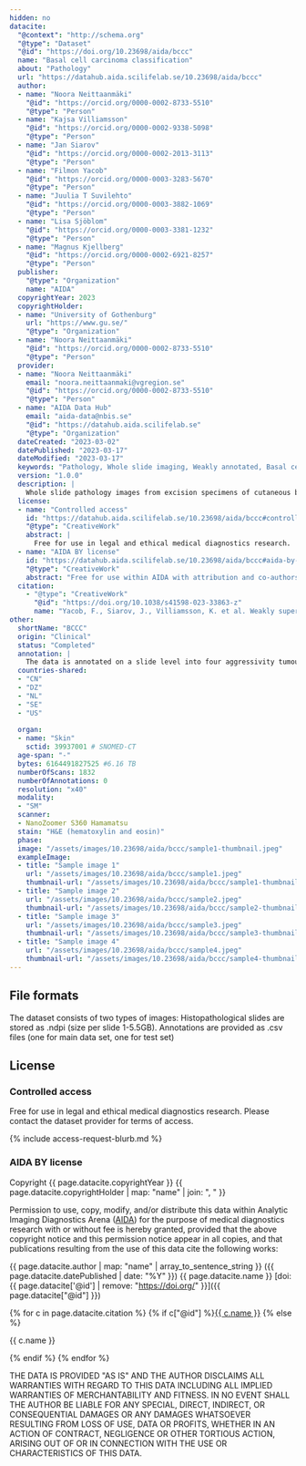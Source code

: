 ```yaml
---
hidden: no
datacite:
  "@context": "http://schema.org"
  "@type": "Dataset"
  "@id": "https://doi.org/10.23698/aida/bccc"
  name: "Basal cell carcinoma classification"
  about: "Pathology"
  url: "https://datahub.aida.scilifelab.se/10.23698/aida/bccc"
  author:
  - name: "Noora Neittaanmäki"
    "@id": "https://orcid.org/0000-0002-8733-5510"
    "@type": "Person"
  - name: "Kajsa Villiamsson"
    "@id": "https://orcid.org/0000-0002-9338-5098"
    "@type": "Person"
  - name: "Jan Siarov"
    "@id": "https://orcid.org/0000-0002-2013-3113"
    "@type": "Person"
  - name: "Filmon Yacob"
    "@id": "https://orcid.org/0000-0003-3283-5670"
    "@type": "Person"
  - name: "Juulia T Suvilehto"
    "@id": "https://orcid.org/0000-0003-3882-1069"
    "@type": "Person"
  - name: "Lisa Sjöblom"
    "@id": "https://orcid.org/0000-0003-3381-1232"
    "@type": "Person"
  - name: "Magnus Kjellberg"
    "@id": "https://orcid.org/0000-0002-6921-8257"
    "@type": "Person"
  publisher:
    "@type": "Organization"
    name: "AIDA"
  copyrightYear: 2023
  copyrightHolder:
  - name: "University of Gothenburg"
    url: "https://www.gu.se/"
    "@type": "Organization"
  - name: "Noora Neittaanmäki"
    "@id": "https://orcid.org/0000-0002-8733-5510"
    "@type": "Person"
  provider:
  - name: "Noora Neittaanmäki"
    email: "noora.neittaanmaki@vgregion.se"
    "@id": "https://orcid.org/0000-0002-8733-5510"
    "@type": "Person"
  - name: "AIDA Data Hub"
    email: "aida-data@nbis.se"
    "@id": "https://datahub.aida.scilifelab.se"
    "@type": "Organization"
  dateCreated: "2023-03-02"
  datePublished: "2023-03-17"
  dateModified: "2023-03-17"
  keywords: "Pathology, Whole slide imaging, Weakly annotated, Basal cell carcinoma, Skin cancer"
  version: "1.0.0"
  description: |
    Whole slide pathology images from excision specimens of cutaneous basal cell carcinomas (BCC) collected at the Department of Pathology at Sahlgrenska University Hospital, Sweden. The data set contains 1832 WSIs from 479 BCCs annotated on a slide level.
  license:
  - name: "Controlled access"
    id: "https://datahub.aida.scilifelab.se/10.23698/aida/bccc#controlled-access"
    "@type": "CreativeWork"
    abstract: |
      Free for use in legal and ethical medical diagnostics research.
  - name: "AIDA BY license"
    id: "https://datahub.aida.scilifelab.se/10.23698/aida/bccc#aida-by-license"
    "@type": "CreativeWork"
    abstract: "Free for use within AIDA with attribution and co-authorship."
  citation:
    - "@type": "CreativeWork"
      "@id": "https://doi.org/10.1038/s41598-023-33863-z"
      name: "Yacob, F., Siarov, J., Villiamsson, K. et al. Weakly supervised detection and classification of basal cell carcinoma using graph-transformer on whole slide images. Sci Rep 13, 7555 (2023). https://doi.org/10.1038/s41598-023-33863-z"
other:
  shortName: "BCCC"
  origin: "Clinical"
  status: "Completed"
  annotation: |
    The data is annotated on a slide level into four aggressivity tumour subtypes: low aggressive Ia (nodular) and Ib (superficial) and more aggressive subtypes II (medium aggressive) and III (high aggressive). Of these, types Ia and Ib represent low risk and II and III high risk tumors according to WHO classilification of skin tumors (4th Edition 2018).
  countries-shared:
  - "CN"
  - "DZ"
  - "NL"
  - "SE"
  - "US"
  
  organ:
  - name: "Skin"
    sctid: 39937001 # SNOMED-CT
  age-span: "-"
  bytes: 6164491827525 #6.16 TB 
  numberOfScans: 1832
  numberOfAnnotations: 0
  resolution: "x40"
  modality:
  - "SM"
  scanner:
  - NanoZoomer S360 Hamamatsu
  stain: "H&E (hematoxylin and eosin)"
  phase:
  image: "/assets/images/10.23698/aida/bccc/sample1-thumbnail.jpeg"
  exampleImage:
  - title: "Sample image 1"
    url: "/assets/images/10.23698/aida/bccc/sample1.jpeg"
    thumbnail-url: "/assets/images/10.23698/aida/bccc/sample1-thumbnail.jpeg"
  - title: "Sample image 2"
    url: "/assets/images/10.23698/aida/bccc/sample2.jpeg"
    thumbnail-url: "/assets/images/10.23698/aida/bccc/sample2-thumbnail.jpeg"
  - title: "Sample image 3"
    url: "/assets/images/10.23698/aida/bccc/sample3.jpeg"
    thumbnail-url: "/assets/images/10.23698/aida/bccc/sample3-thumbnail.jpeg"
  - title: "Sample image 4"
    url: "/assets/images/10.23698/aida/bccc/sample4.jpeg"
    thumbnail-url: "/assets/images/10.23698/aida/bccc/sample4-thumbnail.jpeg"
---
```

## File formats
The dataset consists of two types of images:
Histopathological slides are stored as .ndpi (size per slide 1-5.5GB). 
Annotations are provided as .csv files (one for main data set, one for test set)

## License
### Controlled access
Free for use in legal and ethical medical diagnostics research.
Please contact the dataset provider for terms of access.

{% include access-request-blurb.md %}

### AIDA BY license
Copyright
{{ page.datacite.copyrightYear }}
{{ page.datacite.copyrightHolder | map: "name" |  join: ", " }}

Permission to use, copy, modify, and/or distribute this data within Analytic
Imaging Diagnostics Arena ([AIDA](https://medtech4health.se/aida)) for the purpose
of medical diagnostics research with or without fee is hereby granted, provided that
the above copyright notice and this permission notice appear in all copies, and that
publications resulting from the use of this data cite the following works:

{{ page.datacite.author | map: "name" | array_to_sentence_string }}
({{ page.datacite.datePublished | date: "%Y" }})
{{ page.datacite.name }}
[doi:{{ page.datacite['@id'] | remove: "https://doi.org/" }}]({{ page.datacite["@id"] }})

{% for c in page.datacite.citation %}
  {% if c["@id"] %}[{{ c.name }}]({{c["@id"]}})
  {% else %}
  <p>{{ c.name }}</p>
  {% endif %}
{% endfor %}

THE DATA IS PROVIDED "AS IS" AND THE AUTHOR DISCLAIMS ALL WARRANTIES WITH REGARD
TO THIS DATA INCLUDING ALL IMPLIED WARRANTIES OF MERCHANTABILITY AND FITNESS. IN
NO EVENT SHALL THE AUTHOR BE LIABLE FOR ANY SPECIAL, DIRECT, INDIRECT, OR
CONSEQUENTIAL DAMAGES OR ANY DAMAGES WHATSOEVER RESULTING FROM LOSS OF USE, DATA
OR PROFITS, WHETHER IN AN ACTION OF CONTRACT, NEGLIGENCE OR OTHER TORTIOUS
ACTION, ARISING OUT OF OR IN CONNECTION WITH THE USE OR CHARACTERISTICS OF THIS
DATA.
